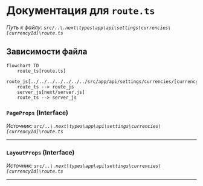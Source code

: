 # Документация для `route.ts`

*Путь к файлу: `src/..\.next\types\app\api\settings\currencies\[currencyId]\route.ts`*

## Зависимости файла

```mermaid
flowchart TD
    route_ts[route.ts]
    route_js[../../../../../../../src/app/api/settings/currencies/[currencyId]/route.js]
    route_ts --> route_js
    server_js[next/server.js]
    route_ts --> server_js
```

### `PageProps` (Interface)

*Источник: `src/..\.next\types\app\api\settings\currencies\[currencyId]\route.ts`*

---
### `LayoutProps` (Interface)

*Источник: `src/..\.next\types\app\api\settings\currencies\[currencyId]\route.ts`*

---

